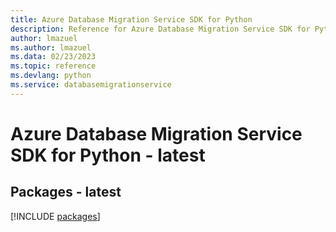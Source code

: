 ```yaml
---
title: Azure Database Migration Service SDK for Python
description: Reference for Azure Database Migration Service SDK for Python
author: lmazuel
ms.author: lmazuel
ms.data: 02/23/2023
ms.topic: reference
ms.devlang: python
ms.service: databasemigrationservice
---
```

# Azure Database Migration Service SDK for Python - latest
## Packages - latest
[!INCLUDE [packages](database-migration-service-index.md)]